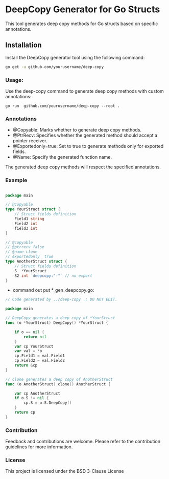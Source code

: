 # DeepCopy Generator for Go Structs

This tool generates deep copy methods for Go structs based on specific annotations.

## Installation

Install the DeepCopy generator tool using the following command:

```bash
go get -u github.com/yourusername/deep-copy
```
### Usage:
Use the deep-copy command to generate deep copy methods with custom annotations:
```
go run  github.com/yourusername/deep-copy --root .  
```
### Annotations
-  @Copyable: Marks whether to generate deep copy methods.
-  @PtrRecv: Specifies whether the generated method should accept a pointer receiver.
-  @Exportedonly=true: Set to true to generate methods only for exported fields.
-  @Name: Specify the generated function name.

The generated deep copy methods will respect the specified annotations.
### Example

```go

package main

// @copyable
type YourStruct struct {
	// Struct fields definition
	Field1 string
	Field2 int
	field3 int
}

// @copyable
// @ptrrecv false
// @name clone
// exportedonly  true
type AnotherStruct struct {
	// Struct fields definition
	S  *YourStruct
	S2 int `deepcopy:"-"` // no export
}
```

* command out put *_gen_deepcopy.go:
```go
// Code generated by ../deep-copy .; DO NOT EDIT.

package main

// DeepCopy generates a deep copy of *YourStruct
func (o *YourStruct) DeepCopy() *YourStruct {

	if o == nil {
		return nil
	}
	var cp YourStruct
	var val = *o
	cp.Field1 = val.Field1
	cp.Field2 = val.Field2
	return &cp
}

// clone generates a deep copy of AnotherStruct
func (o AnotherStruct) clone() AnotherStruct {

	var cp AnotherStruct
	if o.S != nil {
		cp.S = o.S.DeepCopy()
	}
	return cp
}

```
### Contribution
Feedback and contributions are welcome. Please refer to the contribution guidelines for more information.

### License
This project is licensed under the BSD 3-Clause License
